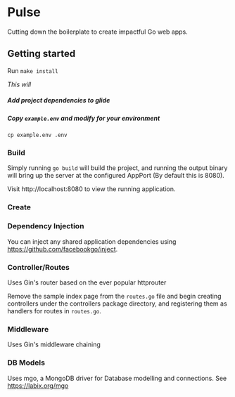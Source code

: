 # Pulse
Cutting down the boilerplate to create impactful Go web apps.

## Getting started
Run `make install`

*This will*
##### Add project dependencies to glide
##### Copy `example.env` and modify for your environment

  `cp example.env .env`

### Build
Simply running `go build` will build the project, and running the output binary
will bring up the server at the configured AppPort (By default this is 8080).

Visit http://localhost:8080 to view the running application.

### Create

### Dependency Injection
You can inject any shared application dependencies using https://github.com/facebookgo/inject.

### Controller/Routes
Uses Gin's router based on the ever popular httprouter

Remove the sample index page from the `routes.go` file and begin creating controllers
under the controllers package directory, and registering them as handlers for routes
in `routes.go`.

### Middleware
Uses Gin's middleware chaining

### DB Models
Uses mgo, a MongoDB driver for Database modelling and connections. See https://labix.org/mgo

